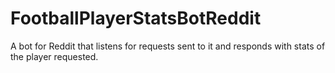 # FootballPlayerStatsBotReddit
A bot for Reddit that listens for requests sent to it and responds with stats of the player requested.
